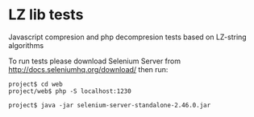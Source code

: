 LZ lib tests
============

Javascript compresion and php decompresion tests based on LZ-string algorithms

To run tests please download Selenium Server from http://docs.seleniumhq.org/download/ then run:
 
```
project$ cd web
project/web$ php -S localhost:1230

project$ java -jar selenium-server-standalone-2.46.0.jar
```